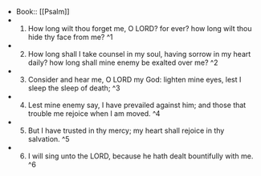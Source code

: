 - Book:: [[Psalm]]
- 1. How long wilt thou forget me, O LORD? for ever? how long wilt thou hide thy face from me? ^1
- 2. How long shall I take counsel in my soul, having sorrow in my heart daily? how long shall mine enemy be exalted over me? ^2
- 3. Consider and hear me, O LORD my God: lighten mine eyes, lest I sleep the sleep of death; ^3
- 4. Lest mine enemy say, I have prevailed against him; and those that trouble me rejoice when I am moved. ^4
- 5. But I have trusted in thy mercy; my heart shall rejoice in thy salvation. ^5
- 6. I will sing unto the LORD, because he hath dealt bountifully with me. ^6
